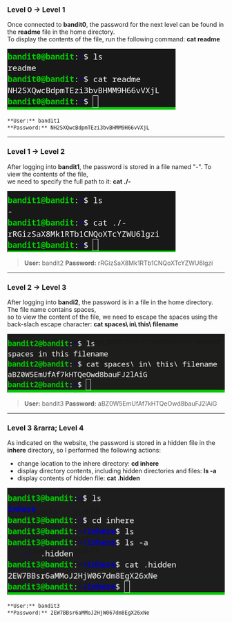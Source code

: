 ### Level 0 &rarr; Level 1  
Once connected to **bandit0**, the password for the next level can be found in the **readme** file in the home directory.  
To display the contents of the file, run the following command: **cat readme**  
  
![bandit0](./Img/Bandit/bandit0.png)  

    **User:** bandit1  
    **Password:** NH2SXQwcBdpmTEzi3bvBHMM9H66vVXjL  
      
-------------------------------------------------------------------
### Level 1 &rarr; Level 2  
After logging into **bandit1**, the password is stored in a file named "-". To view the contents of the file,  
we need to specify the full path to it: **cat ./-**  
  
![bandit1](./Img/Bandit/bandit1.png)  
    
> **User:** bandit2
> **Password:** rRGizSaX8Mk1RTb1CNQoXTcYZWU6lgzi  
      
-------------------------------------------------------------------
### Level 2 &rarr; Level 3
After logging into **bandi2**, the password is in a file in the home directory. The file name contains spaces,  
so to view the content of the file, we need to escape the spaces using the back-slach escape character: **cat spaces\ in\ this\ filename**  
  
![bandit2](./Img/Bandit/bandit2.png)  

> **User:** bandit3
> **Password:** aBZ0W5EmUfAf7kHTQeOwd8bauFJ2lAiG  

-------------------------------------------------------------------
### Level 3 &rarra; Level 4
As indicated on the website, the password is stored in a hidden file in the **inhere** directory, so I performed the following actions:  
- change location to the inhere directory: **cd inhere**  
- display directory contents, including hidden directories and files: **ls -a**  
- display contents of hidden file: **cat .hidden**  

![bandit3](./Img/Bandit/bandit3.png)

    **User:** bandit3
    **Password:** 2EW7BBsr6aMMoJ2HjW067dm8EgX26xNe  
